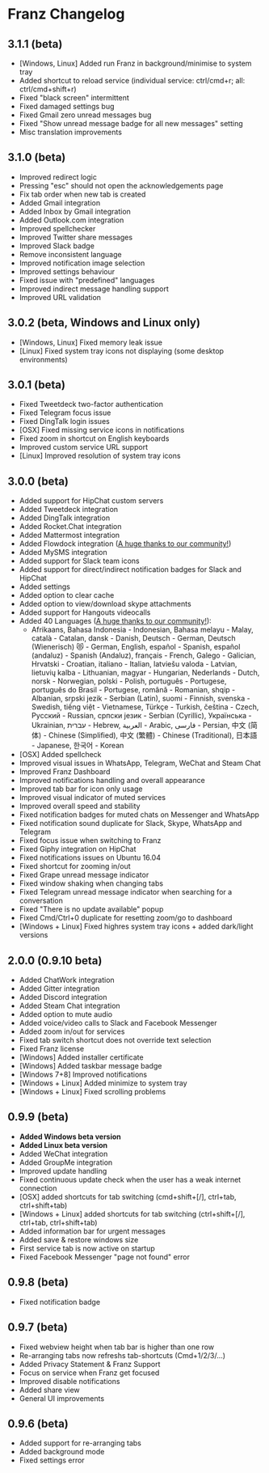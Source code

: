 # Franz Changelog

## 3.1.1 (beta)
* [Windows, Linux] Added run Franz in background/minimise to system tray
* Added shortcut to reload service (individual service: ctrl/cmd+r; all: ctrl/cmd+shift+r)
* Fixed "black screen" intermittent
* Fixed damaged settings bug
* Fixed Gmail zero unread messages bug
* Fixed "Show unread message badge for all new messages" setting
* Misc translation improvements

## 3.1.0 (beta)
* Improved redirect logic
* Pressing "esc" should not open the acknowledgements page
* Fix tab order when new tab is created
* Added Gmail integration
* Added Inbox by Gmail integration
* Added Outlook.com integration
* Improved spellchecker
* Improved Twitter share messages
* Improved Slack badge
* Remove inconsistent language
* Improved notification image selection
* Improved settings behaviour
* Fixed issue with "predefined" languages
* Improved indirect message handling support
* Improved URL validation

## 3.0.2 (beta, Windows and Linux only)
* [Windows, Linux] Fixed memory leak issue
* [Linux] Fixed system tray icons not displaying (some desktop environments)

## 3.0.1 (beta)
* Fixed Tweetdeck two-factor authentication
* Fixed Telegram focus issue
* Fixed DingTalk login issues
* [OSX] Fixed missing service icons in notifications
* Fixed zoom in shortcut on English keyboards
* Improved custom service URL support
* [Linux] Improved resolution of system tray icons

## 3.0.0 (beta)
* Added support for HipChat custom servers
* Added Tweetdeck integration
* Added DingTalk integration
* Added Rocket.Chat integration
* Added Mattermost integration
* Added Flowdock integration ([A huge thanks to our community!](http://www.meetfranz.com/acknowledgements.html))
* Added MySMS integration
* Added support for Slack team icons
* Added support for direct/indirect notification badges for Slack and HipChat
* Added settings
* Added option to clear cache
* Added option to view/download skype attachments
* Added support for Hangouts videocalls
* Added 40 Languages ([A huge thanks to our community!](http://www.meetfranz.com/acknowledgements.html)):
    * Afrikaans, Bahasa Indonesia - Indonesian, Bahasa melayu - Malay, català - Catalan, dansk - Danish, Deutsch - German, Deutsch (Wienerisch) 😻 - German, English, español - Spanish, español (andaluz) - Spanish (Andaluz), français - French, Galego - Galician, Hrvatski - Croatian, italiano - Italian, latviešu valoda - Latvian, lietuvių kalba - Lithuanian, magyar - Hungarian, Nederlands - Dutch, norsk - Norwegian, polski - Polish, português - Portugese, português do Brasil - Portugese, română - Romanian, shqip - Albanian, srpski jezik - Serbian (Latin), suomi - Finnish, svenska - Swedish, tiếng việt - Vietnamese, Türkçe - Turkish, čeština - Czech, Русский - Russian, српски језик - Serbian (Cyrillic), Українська - Ukrainian, עברית - Hebrew, العربية - Arabic, فارسی - Persian, 中文 (简体) - Chinese (Simplified), 中文 (繁體) - Chinese (Traditional), 日本語 - Japanese, 한국어 - Korean
* [OSX] Added spellcheck
* Improved visual issues in WhatsApp, Telegram, WeChat and Steam Chat
* Improved Franz Dashboard
* Improved notifications handling and overall appearance
* Improved tab bar for icon only usage
* Improved visual indicator of muted services
* Improved overall speed and stability
* Fixed notification badges for muted chats on Messenger and WhatsApp
* Fixed notification sound duplicate for Slack, Skype, WhatsApp and Telegram
* Fixed focus issue when switching to Franz
* Fixed Giphy integration on HipChat
* Fixed notifications issues on Ubuntu 16.04
* Fixed shortcut for zooming in/out
* Fixed Grape unread message indicator
* Fixed window shaking when changing tabs
* Fixed Telegram unread message indicator when searching for a conversation
* Fixed "There is no update available" popup
* Fixed Cmd/Ctrl+0 duplicate for resetting zoom/go to dashboard
* [Windows + Linux] Fixed highres system tray icons + added dark/light versions

## 2.0.0 (0.9.10 beta)
* Added ChatWork integration
* Added Gitter integration
* Added Discord integration
* Added Steam Chat integration
* Added option to mute audio
* Added voice/video calls to Slack and Facebook Messenger
* Added zoom in/out for services
* Fixed tab switch shortcut does not override text selection
* Fixed Franz license
* [Windows] Added installer certificate
* [Windows] Added taskbar message badge  
* [Windows 7+8] Improved notifications
* [Windows + Linux] Added minimize to system tray
* [Windows + Linux] Fixed scrolling problems

## 0.9.9 (beta)
* **Added Windows beta version**
* **Added Linux beta version**
* Added WeChat integration
* Added GroupMe integration
* Improved update handling
* Fixed continuous update check when the user has a weak internet connection
* [OSX] added shortcuts for tab switching (cmd+shift+[/], ctrl+tab, ctrl+shift+tab)
* [Windows + Linux] added shortcuts for tab switching (ctrl+shift+[/], ctrl+tab, ctrl+shift+tab)
* Added information bar for urgent messages
* Added save & restore windows size
* First service tab is now active on startup
* Fixed Facebook Messenger "page not found" error

## 0.9.8 (beta)
* Fixed notification badge

## 0.9.7 (beta)
* Fixed webview height when tab bar is higher than one row
* Re-arranging tabs now refreshs tab-shortcuts (Cmd+1/2/3/...)
* Added Privacy Statement & Franz Support
* Focus on service when Franz get focused
* Improved disable notifications
* Added share view
* General UI improvements

## 0.9.6 (beta)
* Added support for re-arranging tabs
* Added background mode
* Fixed settings error
